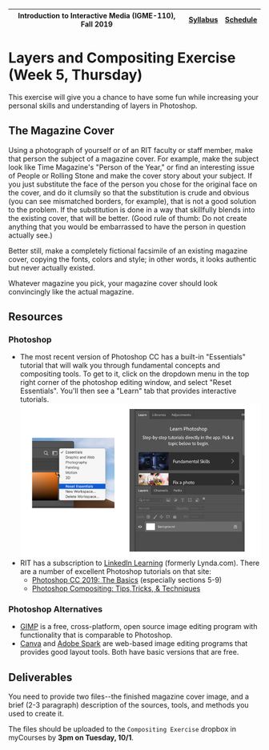 <a name="start"></a>

|  Introduction to Interactive Media (IGME-110), Fall 2019 | [Syllabus](https://lawleyfall2019.github.io/110-fall2019/) | [Schedule](https://lawleyfall2019.github.io/110-fall2019/schedule.html) |
|----|----|----|

# Layers and Compositing Exercise (Week 5, Thursday)

This exercise will give you a chance to have some fun while increasing your personal skills and understanding of layers in Photoshop.

## The Magazine Cover

Using a photograph of yourself or of an RIT faculty or staff member, make that person the subject of a magazine cover.  For example, make the subject look like Time Magazine's "Person of the Year," or find an interesting issue of People or Rolling Stone and make the cover story about your subject. If you just substitute the face of the person you chose for the original face on the cover, and do it clumsily so that the substitution is crude and obvious (you can see mismatched borders, for example), that is not a good solution to the problem.  If the substitution is done in a way that skillfully blends into the existing cover, that will be better. (Good rule of thumb: Do not create anything that you would be embarrassed to have the person in question actually see.)

Better still, make a completely fictional facsimile of an existing magazine cover, copying the fonts, colors and style; in other words, it looks authentic but never actually existed.

Whatever magazine you pick, your magazine cover should look convincingly like the actual magazine.

## Resources
### Photoshop
- The most recent version of Photoshop CC has a built-in "Essentials" tutorial that will walk you through fundamental concepts and compositing tools. To get to it, click on the dropdown menu in the top right corner of the photoshop editing window, and select "Reset Essentials". You'll then see a "Learn" tab that provides interactive tutorials. 
![Photoshop tutorials](essentials.png) 
- RIT has a subscription to [LinkedIn Learning](https://www.linkedin.com/checkpoint/enterprise/login/42272537?application=learning) (formerly Lynda.com). There are a number of excellent Photoshop tutorials on that site:
    - [Photoshop CC 2019: The Basics](https://www.linkedin.com/learning/photoshop-cc-2019-essential-training-the-basics/welcome-to-the-essentials-of-photoshop?u=42272537) (especially sections 5-9)
    - [Photoshop Compositing: Tips,Tricks, & Techniques](https://www.linkedin.com/learning/photoshop-compositing-tips-tricks-techniques/welcome-2?u=42272537)

### Photoshop Alternatives
- [GIMP](https://www.gimp.org/) is a free, cross-platform, open source image editing program with functionality that is comparable to Photoshop. 
- [Canva](http://canva.com) and [Adobe Spark](https://www.gimp.org/) are web-based image editing programs that provides good layout tools. Both have basic versions that are free. 

## Deliverables
You need to provide two files--the finished magazine cover image, and a brief (2-3 paragraph) description of the sources, tools, and methods you used to create it. 

The files should be uploaded to the `Compositing Exercise` dropbox in myCourses by **3pm on Tuesday, 10/1**. 
